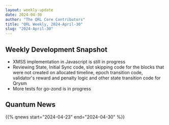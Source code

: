 ```yaml
---
layout: weekly-update
date: 2024-04-30
author: "The QRL Core Contributors"
title: "QRL Weekly, 2024-April-30"
slug: "2024-April-30"
---
```


## Weekly Development Snapshot

- XMSS implementation in Javascript is still in progress
- Reviewing State, Initial Sync code, slot skipping code for the blocks that were not created on allocated timeline, epoch transition code, validator's reward and penalty logic and other state transition code for Qrysm
- More tests for go-zond is in progress

<!--more-->

## Quantum News

{{% qnews start="2024-04-23" end="2024-04-30" %}}
